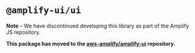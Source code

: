 # `@amplify-ui/ui`

**Note** – We have discontinued developing this library as part of the Amplify JS repository.

**This package has moved to the [aws-amplify/amplify-ui](https://github.com/aws-amplify/amplify-ui/tree/legacy/legacy/amplify-ui) repository.**
